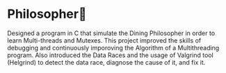 # Philosopher🍝
Designed a program in C that simulate the Dining Philosopher in order to learn Multi-threads and Mutexes. This project improved the skills of debugging and continuously imporoving the Algorithm of a Multithreading program. Also introduced the Data Races and the usage of Valgrind tool (Helgrind) to detect the data race, diagnose the cause of it, and fix it.
